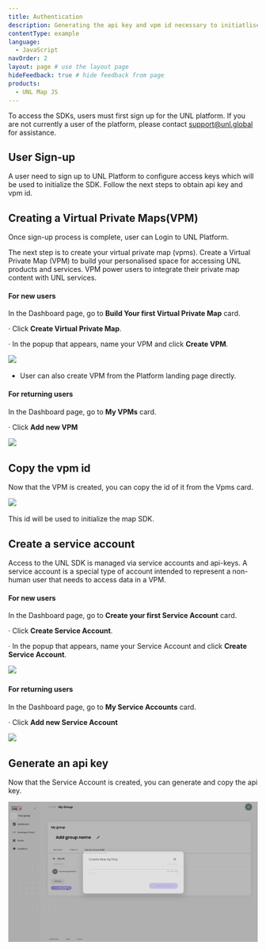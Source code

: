 ```yaml
---
title: Authentication
description: Generating the api key and vpm id necessary to initiatlise the map.
contentType: example
language:
  - JavaScript
navOrder: 2
layout: page # use the layout page
hideFeedback: true # hide feedback from page
products:
  - UNL Map JS
---
```


To access the SDKs, users must first sign up for the UNL platform. If you are not currently a user of the platform, please contact support@unl.global for assistance.

## User Sign-up

A user need to sign up to UNL Platform to configure access keys which will be used to initialize the SDK. Follow the next steps to obtain api key and vpm id.

## Creating a Virtual Private Maps(VPM)

Once sign-up process is complete, user can Login to UNL Platform.

The next step is to create your virtual private map (vpms). Create a Virtual Private Map (VPM) to build your personalised space for accessing UNL products and services. VPM power users to integrate their private map content with UNL services.

#### For new users

In the Dashboard page, go to **Build Your first Virtual Private Map** card.

· Click **Create Virtual Private Map**.

· In the popup that appears, name your VPM and click **Create VPM**.

![](https://github.com/u-n-l/unl-map-js-docs/blob/main/docs/gifs/first_vpm_creation.gif?raw=true)

- User can also create VPM from the Platform landing page directly.

#### For returning users

In the Dashboard page, go to **My VPMs** card.

· Click **Add new VPM**

![](https://github.com/u-n-l/unl-map-js-docs/blob/main/docs/gifs/second_create_vpm.gif?raw=true)

## Copy the vpm id

Now that the VPM is created, you can copy the id of it from the Vpms card.

![](https://github.com/u-n-l/unl-map-js-docs/blob/main/docs/gifs/copy_vpm_id.gif?raw=true)

This id will be used to initialize the map SDK.

## Create a service account

Access to the UNL SDK is managed via service accounts and api-keys. A service account is a special type of account intended to represent a non-human user that needs to access data in a VPM.

#### For new users

In the Dashboard page, go to **Create your first Service Account** card.

· Click **Create Service Account**.

· In the popup that appears, name your Service Account and click **Create Service Account**.

![](https://storage.googleapis.com/alpha_api_documentation/assets/New%20User%20-%20Dashboard%20Card.gif)

#### For returning users

In the Dashboard page, go to **My Service Accounts** card.

· Click **Add new Service Account**

![](https://storage.googleapis.com/alpha_api_documentation/assets/Returning%20User%20-%20Dashboard%20Card.gif)

## Generate an api key

Now that the Service Account is created, you can generate and copy the api key.

![](https://github.com/u-n-l/unl-map-js-docs/blob/main/docs/gifs/api_key.gif?raw=true)

<br />
<br />
<br />
